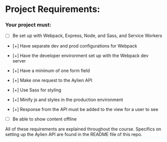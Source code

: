 # Project Requirements:

### Your project must:

- [ ] Be set up with Webpack, Express, Node, and Sass, and Service Workers

- [+] Have separate dev and prod configurations for Webpack

- [+] Have the developer environment set up with the Webpack dev server

- [+] Have a minimum of one form field

- [+] Make one request to the Aylien API

- [+] Use Sass for styling

- [+] Minify js and styles in the production environment

- [+] Response from the API must be added to the view for a user to see 

- [ ] Be able to show content offline

All of these requirements are explained throughout the course. Specifics on setting up the Aylien API are found in the README file of this repo.
